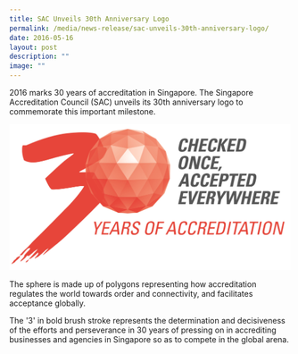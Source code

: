 ```yaml
---
title: SAC Unveils 30th Anniversary Logo
permalink: /media/news-release/sac-unveils-30th-anniversary-logo/
date: 2016-05-16
layout: post
description: ""
image: ""
---
```

2016 marks 30 years of accreditation in Singapore. The Singapore Accreditation Council (SAC) unveils its 30th anniversary logo to commemorate this important milestone.

![logo](/images/press-release/documents/30-Anniversary.png)

The sphere is made up of polygons representing how accreditation regulates the world towards order and connectivity, and facilitates acceptance globally.

The '3' in bold brush stroke represents the determination and decisiveness of the efforts and perseverance in 30 years of pressing on in accrediting businesses and agencies in Singapore so as to compete in the global arena.